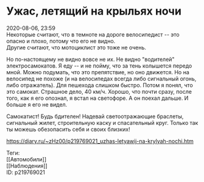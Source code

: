 Ужас, летящий на крыльях ночи
==============================

   
 2020-08-06, 23:59   
  Некоторые считают, что в темноте на дороге велосипедист -- это опасно и плохо, потому что его не видно.   
 Другие считают, что мотоциклист это тоже не очень.   
   
 Но по-настоящему не видно вовсе не их. Не видно "водителей" электросамокатов. Я еду -- и не пойму, что за тень колышется передо мной. Можно подумать, что это препятствие, но оно движется. Но на велосипед не похоже (и на велосипедах всегда либо сигнальный огонь, либо отражатель). Для пешехода слишком быстро. Потом я понял, что это самокат. Страшное дело, 40 км/ч. Хорошо, что почти сразу, после того, как я его опознал, я встал на светофоре. А он поехал дальше. И больше я его не видел.   
   
 Самокатист! Будь бдителен! Надевай светоотражающие браслеты, сигнальный жилет, строительную каску и спасательный круг. Только так ты можешь обезопасить себя и своих близких!   
    
 <https://diary.ru/~zHz00/p219769021_uzhas-letyawij-na-krylyah-nochi.htm>   
   
 Теги:   
 [[Автомобили]]   
 [[Наблюдения]]   
 ID: p219769021